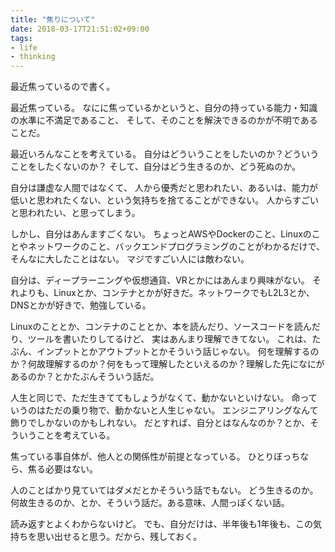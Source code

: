 ```yaml
---
title: "焦りについて"
date: 2018-03-17T21:51:02+09:00
tags:
- life
- thinking
---
```


最近焦っているので書く。

<!--more-->

最近焦っている。
なにに焦っているかというと、自分の持っている能力・知識の水準に不満足であること、
そして、そのことを解決できるのかが不明であることだ。

最近いろんなことを考えている。
自分はどういうことをしたいのか？どういうことをしたくないのか？
そして、自分はどう生きるのか、どう死ぬのか。

自分は謙虚な人間ではなくて、
人から優秀だと思われたい、あるいは、能力が低いと思われたくない、という気持ちを捨てることができない。
人からすごいと思われたい、と思ってしまう。

しかし、自分はあんますごくない。
ちょっとAWSやDockerのこと、Linuxのことやネットワークのこと、バックエンドプログラミングのことがわかるだけで、
そんなに大したことはない。
マジですごい人には敵わない。

自分は、ディープラーニングや仮想通貨、VRとかにはあんまり興味がない。
それよりも、Linuxとか、コンテナとかが好きだ。ネットワークでもL2L3とか、DNSとかが好きで、勉強している。

Linuxのこととか、コンテナのこととか、本を読んだり、ソースコードを読んだり、ツールを書いたりしてるけど、
実はあんまり理解できてない。
これは、たぶん、インプットとかアウトプットとかそういう話じゃない。
何を理解するのか？何故理解するのか？何をもって理解したといえるのか？理解した先になにがあるのか？とかたぶんそういう話だ。

人生と同じで、ただ生きててもしょうがなくて、動かないといけない。
命っていうのはただの乗り物で、動かないと人生じゃない。
エンジニアリングなんて飾りでしかないのかもしれない。
だとすれば、自分とはなんなのか？とか、そういうことを考えている。

焦っている事自体が、他人との関係性が前提となっている。
ひとりぼっちなら、焦る必要はない。

人のことばかり見ていてはダメだとかそういう話でもない。
どう生きるのか。何故生きるのか、とか、そういう話だ。ある意味、人間っぽくない話。

読み返すとよくわからないけど。
でも、自分だけは、半年後も1年後も、この気持ちを思い出せると思う。だから、残しておく。

